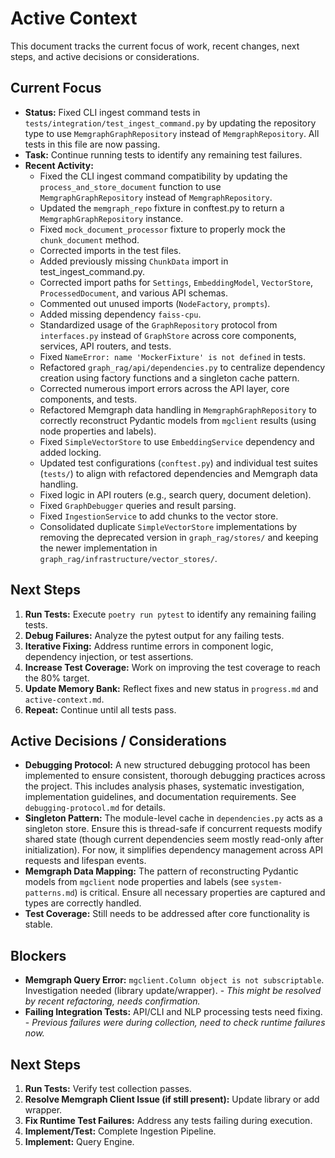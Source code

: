 # Active Context

This document tracks the current focus of work, recent changes, next steps, and active decisions or considerations.

## Current Focus

*   **Status:** Fixed CLI ingest command tests in `tests/integration/test_ingest_command.py` by updating the repository type to use `MemgraphGraphRepository` instead of `MemgraphRepository`. All tests in this file are now passing.
*   **Task:** Continue running tests to identify any remaining test failures.
*   **Recent Activity:**
    *   Fixed the CLI ingest command compatibility by updating the `process_and_store_document` function to use `MemgraphGraphRepository` instead of `MemgraphRepository`. 
    *   Updated the `memgraph_repo` fixture in conftest.py to return a `MemgraphGraphRepository` instance.
    *   Fixed `mock_document_processor` fixture to properly mock the `chunk_document` method.
    *   Corrected imports in the test files.
    *   Added previously missing `ChunkData` import in test_ingest_command.py.
    *   Corrected import paths for `Settings`, `EmbeddingModel`, `VectorStore`, `ProcessedDocument`, and various API schemas.
    *   Commented out unused imports (`NodeFactory`, `prompts`).
    *   Added missing dependency `faiss-cpu`.
    *   Standardized usage of the `GraphRepository` protocol from `interfaces.py` instead of `GraphStore` across core components, services, API routers, and tests.
    *   Fixed `NameError: name 'MockerFixture' is not defined` in tests.
    *   Refactored `graph_rag/api/dependencies.py` to centralize dependency creation using factory functions and a singleton cache pattern.
    *   Corrected numerous import errors across the API layer, core components, and tests.
    *   Refactored Memgraph data handling in `MemgraphGraphRepository` to correctly reconstruct Pydantic models from `mgclient` results (using node properties and labels).
    *   Fixed `SimpleVectorStore` to use `EmbeddingService` dependency and added locking.
    *   Updated test configurations (`conftest.py`) and individual test suites (`tests/`) to align with refactored dependencies and Memgraph data handling.
    *   Fixed logic in API routers (e.g., search query, document deletion).
    *   Fixed `GraphDebugger` queries and result parsing.
    *   Fixed `IngestionService` to add chunks to the vector store.
    *   Consolidated duplicate `SimpleVectorStore` implementations by removing the deprecated version in `graph_rag/stores/` and keeping the newer implementation in `graph_rag/infrastructure/vector_stores/`.

## Next Steps

1.  **Run Tests:** Execute `poetry run pytest` to identify any remaining failing tests.
2.  **Debug Failures:** Analyze the pytest output for any failing tests.
3.  **Iterative Fixing:** Address runtime errors in component logic, dependency injection, or test assertions.
4.  **Increase Test Coverage:** Work on improving the test coverage to reach the 80% target.
5.  **Update Memory Bank:** Reflect fixes and new status in `progress.md` and `active-context.md`.
6.  **Repeat:** Continue until all tests pass.

## Active Decisions / Considerations

*   **Debugging Protocol:** A new structured debugging protocol has been implemented to ensure consistent, thorough debugging practices across the project. This includes analysis phases, systematic investigation, implementation guidelines, and documentation requirements. See `debugging-protocol.md` for details.
*   **Singleton Pattern:** The module-level cache in `dependencies.py` acts as a singleton store. Ensure this is thread-safe if concurrent requests modify shared state (though current dependencies seem mostly read-only after initialization). For now, it simplifies dependency management across API requests and lifespan events.
*   **Memgraph Data Mapping:** The pattern of reconstructing Pydantic models from `mgclient` node properties and labels (see `system-patterns.md`) is critical. Ensure all necessary properties are captured and types are correctly handled.
*   **Test Coverage:** Still needs to be addressed after core functionality is stable.

## Blockers
- **Memgraph Query Error:** `mgclient.Column object is not subscriptable`. Investigation needed (library update/wrapper). - *This might be resolved by recent refactoring, needs confirmation.*
- **Failing Integration Tests:** API/CLI and NLP processing tests need fixing. - *Previous failures were during collection, need to check runtime failures now.*

## Next Steps
1.  **Run Tests:** Verify test collection passes.
2.  **Resolve Memgraph Client Issue (if still present):** Update library or add wrapper.
3.  **Fix Runtime Test Failures:** Address any tests failing during execution.
4.  **Implement/Test:** Complete Ingestion Pipeline.
5.  **Implement:** Query Engine. 